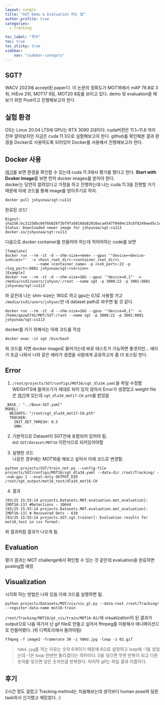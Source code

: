 ```yaml
---
layout: single
title: "SGT Demo & Evaluation 하는 법"
author_profile: true
categories:
  - tracking

toc_label: "목차"
toc: true
toc_sticky: true
sidebar:
    nav: "sidebar-category"
---
```


## SGT?
WACV 2023에 accept된 paper다. 이 논문의 정확도가 MOT16에서 mAP 76.8로 3위, HiEve 2위, MOT17 9등, MOT20 8등를 보이고 있다. demo 및 evaluation을 해보기 위한 Post이고 진행해보고자 한다.

## 실험 환경
OS는 Linux 20.04 LTS에 GPU는 RTX 3090 2대이다. cuda버젼은 11.1~11.6 까지 전부 깔아놨지만 지금은 cuda 11.3으로 실험해보고자 한다. github를 확인해본 결과 환경을 Docker로 사용하도록 되어있어 Docker를 사용해서 진행해보고자 한다.

## Docker 사용
[여기](https://github.com/HYUNJS/SGT/blob/main/INSTALL.md)를 보면 환경을 확인할 수 있는데 cuda 11.3에서 평가를 했다고 한다. **Start with Dcoker Image**를 보면 먼저 docker images를 받아야 한다.  
docker는 당연히 깔려있다고 가정을 하고 진행하는데 나는 cuda 11.3을 진행할 거기 때문에 아래 코드를 통해 image를 받아주기로 하자.
```
docker pull jshyunaa/sgt:cu113
```
완료된 코드!
```
Digest: sha256:bc21258bc8476b826f3bf9fa50168a82010aca4547f0484c15cbf8249aed5c1c
Status: Downloaded newer image for jshyunaa/sgt:cu113
docker.io/jshyunaa/sgt:cu113
```
다음으로 docker container를 만들어야 하는데 적어야하는 code를 보면
```
[Template]
docker run --rm -it -d --shm-size=<mem> --gpus '"device=<device-indices>"'  -v <host_root_dir>:<container_root_dir>\
              --name <container_name> -p <ssh_port>:22 -p <log_port>:8081 jshyunaa/sgt:<version>
[Example]
docker run --rm -it -d --shm-size=16G --gpus '"device=0,1"' -v /media/ssd1/users/jshyun/:/root --name sgt -p 3000:22 -p 3001:8081 jshyunaa/sgt:cu113
```
와 같은데 나는 shm-size는 16G로 하고 gpu는 0,1로 사용할 거고 `/media/ssd1/users/jshyun/`만 내 dataset path로 바꾸면 될 것 같다.
```
docker run --rm -it -d --shm-size=16G --gpus '"device=0,1"' -v /home/qazw5741/MOT/SGT:/root --name sgt -p 3000:22 -p 3001:8081 jshyunaa/sgt:cu113
```
docker를 키기 위해서는 아래 코드를 작성
```
docker exec -it sgt /bin/bash
```
위 코드를 치면 docker image로 들어가는데 바로 테스트가 가능하면 좋겟지만... 에러가 조금 나와서 나와 같은 에러가 생겼을 사람에게 공유하고자 좀 더 포스팅 한다.

## Error
1. `/root/projects/SGT/configs/MOT16/sgt_dla34.yaml`을 파일 수정함
WEIGHTS에 들여쓰기가 제대로 되어 있지 않아서 Error가 생겼었고 weight file은 [여기](https://hkustconnect-my.sharepoint.com/personal/jhyunaa_connect_ust_hk/_layouts/15/onedrive.aspx?id=%2Fpersonal%2Fjhyunaa%5Fconnect%5Fust%5Fhk%2FDocuments%2FSparseGraphTracker%2FSGT%5Fweights&ga=110)에 있는데 `sgt_dla34_mot17-CH.pth`를 받았음
```
_BASE_: "../Base-SGT.yaml"
MODEL:
  WEIGHTS: "/root/sgt_dla34_mot17-CH.pth"
  TRACKER:
    INIT_DET_THRESH: 0.5
    GNN:
```
2. 기본적으로 Dataset이 SGT안에 포함되어 있어야 됨.  
ex) `SGT/dataset/MOT16` 이런식으로 되어있어야함

3. 실행한 코드  
나같은 경우에는 MOT16을 해보고 싶어서 아래 코드로 변경함.
```
python projects/SGT/train_net.py --config-file projects/SGT/configs/MOT16/sgt_dla34.yaml --data-dir /root/Tracking/ --num-gpu 1 --eval-only OUTPUT_DIR /root/sgt_output/mot16_test/dla34_mot16-CH
```

4. 결과
```
[03/25 15:55:14 projects.Datasets.MOT.evaluation.mot_evaluation]: [MOT16-13] #Detections - 10644
[03/25 15:55:14 projects.Datasets.MOT.evaluation.mot_evaluation]: [MOT16-13] # Recovered Dets - 639
[03/25 15:55:14 projects.SGT.sgt.trainer]: Evaluation results for mot16_test in csv format:
```
위 결과처럼 결과가 나오게 됨.

## Evaluation
평가 결과는 MOT challenge에서 확인할 수 있는 것 같은데 evaluation을 완료하면 posting할 예정

## Visualization
시각화 하는 방법은 나와 있음 아래 코드를 실행하면 됨.
```
python projects/Datasets/MOT/vis/vis_gt.py --data-root /root/Tracking/ --register-data-name mot16-train
```

`/root/Tracking/MOT16/gt_vis/train/MOT16-02/`에 visualization이 된 결과가 output으로 나옴 여기서 난 gif file로 만들고 싶어서 ffmpeg를 이용해서 애니메이션으로 만들어봤다. (위 디렉토리에서 돌려야됨)

```
ffmpeg -f image2 -framerate 30 -i %06d.jpg -loop -1 02.gif
```
> `%06d.jpg`를 적는 이유는 숫자 6개이기 때문에 6으로 설정하고 loop에 -1을 넣었는데 -1은 loop 한번만 돌리겠다는 의미이다. 0을 넣으면 무한 반복이 되고 다른 숫자를 넣으면 넣은 숫자만큼 반복한다. 마지막 gif는 파일 결과 이름이다.


## 후기
2시간 정도 걸렸고 Tracking method는 처음해보는데 생각보다 human pose와 달른 task여서 신기했고 재밌었다. :)